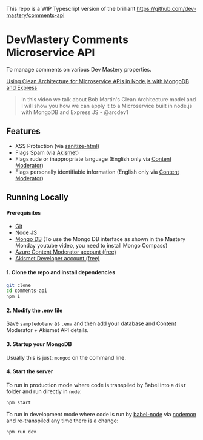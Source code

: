 This repo is a WIP Typescript version of the brilliant https://github.com/dev-mastery/comments-api

# DevMastery Comments Microservice API
To manage comments on various Dev Mastery properties.

[Using Clean Architecture for Microservice APIs in Node.js with MongoDB and Express](https://www.youtube.com/watch?v=CnailTcJV_U)

> In this video we talk about Bob Martin's Clean Architecture model and I will show you how we can apply it to a Microservice built in node.js with MongoDB and Express JS - @arcdev1

## Features
* XSS Protection (via [sanitize-html](https://www.npmjs.com/package/sanitize-html))
* Flags Spam (via [Akismet](https://akismet.com/))
* Flags rude or inappropriate language (English only via [Content Moderator](https://contentmoderator.cognitive.microsoft.com))
* Flags personally identifiable information (English only via [Content Moderator](https://contentmoderator.cognitive.microsoft.com))

## Running Locally

#### Prerequisites
* [Git](https://git-scm.com/downloads)
* [Node JS](https://nodejs.org/en/)
* [Mongo DB](https://www.mongodb.com) (To use the Mongo DB interface as shown in the Mastery Monday youtube video, you need to install Mongo Compass)
* [Azure Content Moderator account (free)](https://contentmoderator.cognitive.microsoft.com)
* [Akismet Developer account (free)](https://akismet.com/development/api/#getting-started)


#### 1. Clone the repo and install dependencies
```bash
git clone 
cd comments-api
npm i
```

#### 2. Modify the .env file
Save `sampledotenv` as `.env` and then add your database and Content Moderator + Akismet API details.

#### 3. Startup your MongoDB
Usually this is just: `mongod` on the command line.

#### 4. Start the server
To run in production mode where code is transpiled by Babel into a `dist` folder and run directly in `node`:
```bash
npm start
```

To run in development mode where code is run by [babel-node](https://babeljs.io/docs/en/babel-node) via [nodemon](https://nodemon.io) and re-transpiled any time there is a change:
```bash
npm run dev
```
